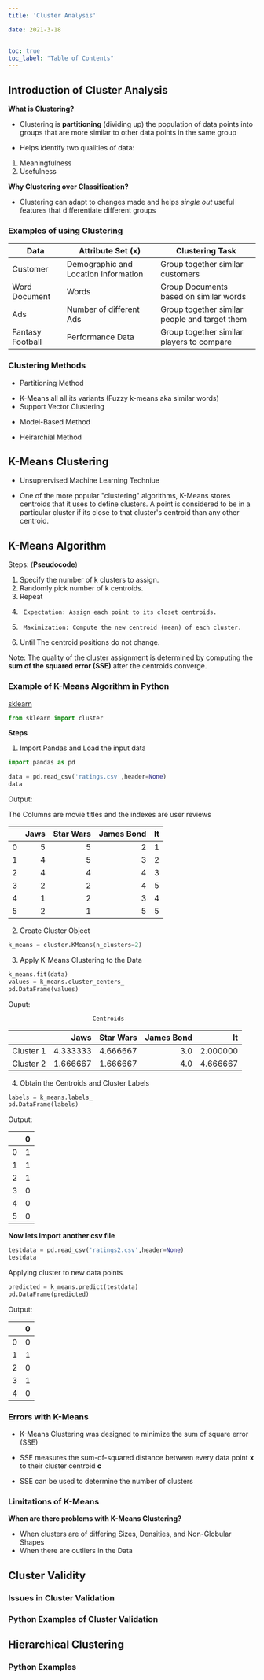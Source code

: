 ```yaml
---
title: 'Cluster Analysis'

date: 2021-3-18


toc: true
toc_label: "Table of Contents" 
---
```


## Introduction of Cluster Analysis

**What is Clustering?**

* Clustering is **partitioning** (dividing up) the population of data points into groups that are more similar to other data points in the same group

* Helps identify two qualities of data:

1. Meaningfulness
2. Usefulness



**Why Clustering over Classification?**

* Clustering can adapt to changes made and helps *single out* useful features that differentiate different groups


### Examples of using Clustering

| Data          	| Attribute Set (x)                    	| Clustering Task                        	    |
|---------------	|--------------------------------------	|----------------------------------------	    |
| Customer      	| Demographic and Location Information 	| Group together similar customers       	    |
| Word Document 	| Words                                	| Group Documents based on similar words 	    |
| Ads               | Number of different Ads               | Group together similar people and target them |
|Fantasy Football   | Performance Data                      | Group together similar players to compare     |


### Clustering Methods

* Partitioning Method

- K-Means all all its variants (Fuzzy k-means aka similar words)
- Support Vector Clustering

* Model-Based Method

* Heirarchial Method


## K-Means Clustering

- Unsuprervised Machine Learning Techniue

- One of the more popular "clustering" algorithms, K-Means stores centroids that it uses to define clusters. A point is considered to be in a particular cluster if its close to that cluster's centroid than any other centroid.


## K-Means Algorithm

Steps: (**Pseudocode**)

1. Specify the number of k clusters to assign.
2. Randomly pick number of k centroids.
3. Repeat
4.      Expectation: Assign each point to its closet centroids.
5.      Maximization: Compute the new centroid (mean) of each cluster.
6. Until The centroid positions do not change.

Note: The quality of the cluster assignment is determined by computing the **sum of the squared error (SSE)** after the centroids converge.


### Example of K-Means Algorithm in Python

[sklearn](https://scikit-learn.org/stable/modules/generated/sklearn.cluster.KMeans.html)


```python
from sklearn import cluster
```

**Steps**

1. Import Pandas and Load the input data

```python
import pandas as pd

data = pd.read_csv('ratings.csv',header=None)
data
```

Output:

The Columns are movie titles and the indexes are user reviews  

|   	| Jaws 	| Star Wars 	| James Bond 	| It 	|
|--:	|-----:	|----------:	|-----------:	|---:	|
| 0 	|    5 	|         5 	|          2 	|  1 	|
| 1 	|    4 	|         5 	|          3 	|  2 	|
| 2 	|    4 	|         4 	|          4 	|  3 	|
| 3 	|    2 	|         2 	|          4 	|  5 	|
| 4 	|    1 	|         2 	|          3 	|  4 	|
| 5 	|    2 	|         1 	|          5 	|  5 	|


2. Create Cluster Object

```python
k_means = cluster.KMeans(n_clusters=2)
```

3. Apply K-Means Clustering to the Data

```python
k_means.fit(data) 
values = k_means.cluster_centers_
pd.DataFrame(values)
```
Ouput:
                            
                            Centroids
                            
|   	    |     Jaws 	| Star Wars 	| James Bond 	|       It 	|
|---------: |---------:	|----------:	|-----------:	|---------:	|
| Cluster 1	| 4.333333 	|  4.666667 	|        3.0 	| 2.000000 	|
| Cluster 2	| 1.666667 	|  1.666667 	|        4.0 	| 4.666667 	|


4. Obtain the Centroids and Cluster Labels

```python
labels = k_means.labels_
pd.DataFrame(labels)
```

Output:

|   	| 0 	|
|--:	|--:	|
| 0 	| 1 	|
| 1 	| 1 	|
| 2 	| 1 	|
| 3 	| 0 	|
| 4 	| 0 	|
| 5 	| 0 	|


**Now lets import another csv file**

```python
testdata = pd.read_csv('ratings2.csv',header=None)
testdata
```

Applying cluster to new data points

```python
predicted = k_means.predict(testdata)
pd.DataFrame(predicted)
```

Output:

|   	| 0 	|
|--:	|--:	|
| 0 	| 0 	|
| 1 	| 1 	|
| 2 	| 0 	|
| 3 	| 1 	|
| 4 	| 0 	|




### Errors with K-Means


* K-Means Clustering was designed to minimize the sum of square error (SSE)
* SSE measures the sum-of-squared distance between every data point **x** to their cluster centroid **c**

* SSE can be used to determine the number of clusters

### Limitations of K-Means

**When are there problems with K-Means Clustering?**

* When clusters are of differing Sizes, Densities, and Non-Globular Shapes
* When there are outliers in the Data



## Cluster Validity

### Issues in Cluster Validation


### Python Examples of Cluster Validation


## Hierarchical Clustering


### Python Examples